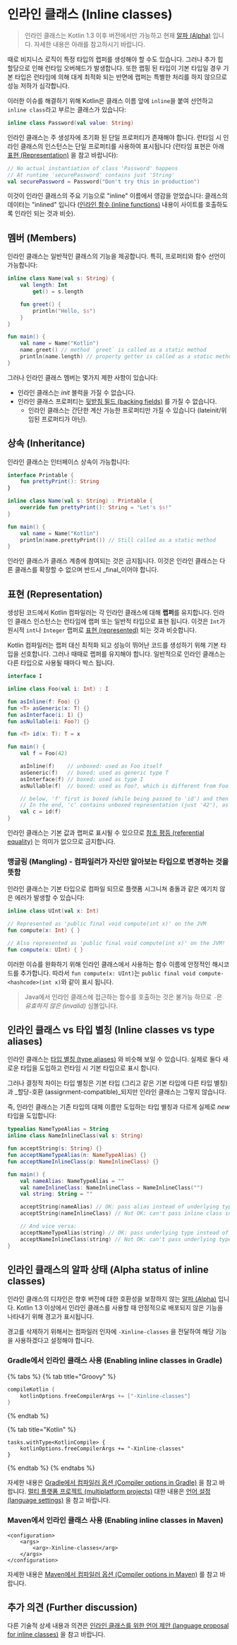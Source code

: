 # 인라인 클래스 \(Inline classes\)

> 인라인 클래스는 Kotlin 1.3 이후 버전에서만 가능하고 현재 [알파 \(Alpha\)](https://kotlinlang.org/docs/reference/evolution/components-stability.html) 입니다. 자세한 내용은 아래를 참고하시기 바랍니다.

때로 비지니스 로직이 특정 타입의 랩퍼를 생성해야 할 수도 있습니다. 그러나 추가 힙 할당으로 인해 런타임 오버헤드가 발생합니다. 또한 랩핑 된 타입이 기본 타입일 경우 기본 타입은 런타임에 의해 대게 최적화 되는 반면에 랩퍼는 특별한 처리를 하지 않으므로 성능 저하가 심각합니다.

이러한 이슈를 해결하기 위해 Kotlin은 클래스 이름 앞에 `inline`을 붙여 선언하고 `inline class`라고 부르는 클래스가 있습니다:

```kotlin
inline class Password(val value: String)
```

인라인 클래스는 주 생성자에 초기화 된 단일 프로퍼티가 존재해야 합니다. 런타임 시 인라인 클래스의 인스턴스는 단일 프로퍼티를 사용하여 표시됩니다 \(런타임 표현은 아래 [표현 \(Representation\)](class-inline-classes.md#representation) 을 참고 바랍니다\):

```kotlin
// No actual instantiation of class 'Password' happens
// At runtime 'securePassword' contains just 'String'
val securePassword = Password("Don't try this in production")
```

이것이 인라인 클래스의 주요 기능으로 "inline" 이름에서 영감을 얻었습니다: 클래스의 데이터는 "inlined" 입니다 \([인라인 함수 \(inline functions\)](../functions-and-lambdas/inline-functions.md) 내용이 사이트를 호출하도록 인라인 되는 것과 비슷\).

## 멤버 \(Members\)

인라인 클래스는 일반적인 클래스의 기능을 제공합니다. 특히, 프로퍼티와 함수 선언이 가능합니다:

```kotlin
inline class Name(val s: String) {
    val length: Int
        get() = s.length

    fun greet() {
        println("Hello, $s")
    }
}    

fun main() {
    val name = Name("Kotlin")
    name.greet() // method `greet` is called as a static method
    println(name.length) // property getter is called as a static method
}
```

그러나 인라인 클래스 멤버는 몇가지 제한 사항이 있습니다:

* 인라인 클래스는 _init_ 블럭을 가질 수 없습니다.  
* 인라인 클래스 프로퍼티는 [뒷받침 필드 \(backing fields\)](untitled.md#backing-fields) 를 가질 수 없습니다.  
  * 인라인 클래스는 간단한 계산 가능한 프로퍼티만 가질 수 있습니다 \(lateinit/위임된 프로퍼티가 아닌\).

## 상속 \(Inheritance\)

인라인 클래스는 인터페이스 상속이 가능합니다:

```kotlin
interface Printable {
    fun prettyPrint(): String
}

inline class Name(val s: String) : Printable {
    override fun prettyPrint(): String = "Let's $s!"
}    

fun main() {
    val name = Name("Kotlin")
    println(name.prettyPrint()) // Still called as a static method
}
```

인라인 클래스가 클래스 계층에 참여되는 것은 금지됩니다. 이것은 인라인 클래스는 다른 클래스를 확장할 수 없으며 반드시 _final_이어야 합니다.

## 표현 \(Representation\)

생성된 코드에서 Kotlin 컴파일러는 각 인라인 클래스에 대해 **랩퍼**를 유지합니다. 인라인 클래스 인스턴스는 런타임에 랩퍼 또는 일반적 타입으로 표현 됩니다. 이것은 `Int`가 원시적 `int`나 `Integer` 랩퍼로 [표현 \(represented\)](../basics/untitled.md#representation) 되는 것과 비슷합니다.

Kotlin 컴파일러는 랩퍼 대신 최적화 되고 성능이 뛰어난 코드를 생성하기 위해 기본 타입을 선호합니다. 그러나 때때로 랩퍼를 유지해야 합니다. 일반적으로 인라인 클래스는 다른 타입으로 사용될 때마다 박스 됩니다.

```kotlin
interface I

inline class Foo(val i: Int) : I

fun asInline(f: Foo) {}
fun <T> asGeneric(x: T) {}
fun asInterface(i: I) {}
fun asNullable(i: Foo?) {}

fun <T> id(x: T): T = x

fun main() {
    val f = Foo(42) 

    asInline(f)    // unboxed: used as Foo itself
    asGeneric(f)   // boxed: used as generic type T
    asInterface(f) // boxed: used as type I
    asNullable(f)  // boxed: used as Foo?, which is different from Foo

    // below, 'f' first is boxed (while being passed to 'id') and then unboxed (when returned from 'id') 
    // In the end, 'c' contains unboxed representation (just '42'), as 'f' 
    val c = id(f)  
}
```

인라인 클래스는 기본 값과 랩퍼로 표시될 수 있으므로 [참조 평등 \(referential equality\)](https://kotlinlang.org/docs/reference/equality.html#referential-equality) 는 의미가 없으므로 금지합니다.

### 맹글링 \(Mangling\) - 컴파일러가 자신만 알아보는 타입으로 변경하는 것을 뜻함

인라인 클래스는 기본 타입으로 컴파일 되므로 플랫폼 시그니쳐 충돌과 같은 예기치 않은 에러가 발생할 수 있습니다:

```kotlin
inline class UInt(val x: Int)

// Represented as 'public final void compute(int x)' on the JVM
fun compute(x: Int) { }

// Also represented as 'public final void compute(int x)' on the JVM!
fun compute(x: UInt) { }
```

이러한 이슈를 완화하기 위해 인라인 클래스에서 사용하는 함수 이름에 안정적인 해시코드를 추가합니다. 따라서 `fun compute(x: UInt)`는 `public final void compute-<hashcode>(int x)`와 같이 표시 됩니다.

> Java에서 인라인 클래스에 접근하는 함수를 호출하는 것은 불가능 하므로 `-`은 _유효하지 않은 \(invalid\)_ 심볼입니다.

## 인라인 클래스 vs 타입 별칭 \(Inline classes vs type aliases\)

인라인 클래스는 [타입 별칭 \(type aliases\)](type-aliases.md) 와 비슷해 보일 수 있습니다. 실제로 둘다 새로운 타입을 도입하고 런타임 시 기본 타입으로 표시 합니다.

그러나 결정적 차이는 타입 별칭은 기본 타입 \(그리고 같은 기본 타입에 다른 타입 별칭\)과 _할당-호환 \(assignment-compatible\)_되지만 인라인 클래스는 그렇지 않습니다.

즉, 인라인 클래스는 기존 타입의 대체 이름만 도입하는 타입 별칭과 다르게 실제로 _new_ 타입을 도입합니다:

```kotlin
typealias NameTypeAlias = String
inline class NameInlineClass(val s: String)

fun acceptString(s: String) {}
fun acceptNameTypeAlias(n: NameTypeAlias) {}
fun acceptNameInlineClass(p: NameInlineClass) {}

fun main() {
    val nameAlias: NameTypeAlias = ""
    val nameInlineClass: NameInlineClass = NameInlineClass("")
    val string: String = ""

    acceptString(nameAlias) // OK: pass alias instead of underlying type
    acceptString(nameInlineClass) // Not OK: can't pass inline class instead of underlying type

    // And vice versa:
    acceptNameTypeAlias(string) // OK: pass underlying type instead of alias
    acceptNameInlineClass(string) // Not OK: can't pass underlying type instead of inline class
}
```

## 인라인 클래스의 알파 상태 \(Alpha status of inline classes\)

인라인 클래스의 디자인은 향후 버전에 대한 호환성을 보장하지 않는 [알파 \(Alpha\)](https://kotlinlang.org/docs/reference/evolution/components-stability.html) 입니다. Kotlin 1.3 이상에서 인라인 클래스를 사용할 때 안정적으로 배포되지 않은 기능을 나타내기 위해 경고가 표시됩니다.

경고를 삭제하기 위해서는 컴파일러 인자에 `-Xinline-classes` 을 전달하여 해당 기능을 사용하겠다고 설정해야 합니다.

### Gradle에서 인라인 클래스 사용 \(Enabling inline classes in Gradle\)

{% tabs %}
{% tab title="Groovy" %}
```groovy
compileKotlin {
    kotlinOptions.freeCompilerArgs += ["-Xinline-classes"]
}
```
{% endtab %}

{% tab title="Kotlin" %}
```
tasks.withType<KotlinCompile> {
    kotlinOptions.freeCompilerArgs += "-Xinline-classes"
}
```
{% endtab %}
{% endtabs %}

자세한 내용은 [Gradle에서 컴파일러 옵션 \(Compiler options in Gradle\)](https://kotlinlang.org/docs/reference/using-gradle.html#compiler-options) 을 참고 바랍니다. [멀티 플랫폼 프로젝트 \(multiplatform projects\)](https://kotlinlang.org/docs/reference/mpp-intro.html) 대한 내용은 [언어 설정 \(language settings\)](https://kotlinlang.org/docs/reference/mpp-dsl-reference.html#language-settings) 을 참고 바랍니다.

### Maven에서 인라인 클래스 사용 \(Enabling inline classes in Maven\)

```markup
<configuration>
    <args>
        <arg>-Xinline-classes</arg> 
    </args>
</configuration>
```

자세한 내용은 [Maven에서 컴파일러 옵션 \(Compiler options in Maven\)](https://kotlinlang.org/docs/reference/using-maven.html#specifying-compiler-options) 를 참고 바랍니다.

## 추가 의견 \(Further discussion\)

다른 기술적 상세 내용과 의견은 [인라인 클래스를 위한 언어 제안 \(language proposal for inline classes\)](https://github.com/Kotlin/KEEP/blob/master/proposals/inline-classes.md) 을 참고 바랍니다.

